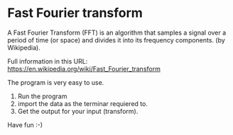 # Fast Fourier transform
A Fast Fourier Transform (FFT) is an algorithm that samples a signal over a period of time (or space) and divides it into its frequency components. (by Wikipedia).

Full information in this URL:
https://en.wikipedia.org/wiki/Fast_Fourier_transform

The program is very easy to use.

1. Run the program
2. import the data as the terminar requiered to.
3. Get the output for your input (transform).

Have fun :-)
